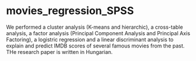 # movies_regression_SPSS
We performed a cluster analysis (K-means and hierarchic), a cross-table analysis, a factor analysis (Principal Component Analysis and Principal Axis Factoring), a logistric regression and a linear discriminant analysis to explain and predict IMDB scores of several famous movies from the past. THe research paper is written in Hungarian.
